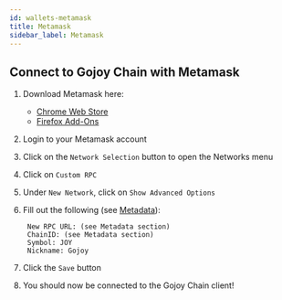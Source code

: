 ```yaml
---
id: wallets-metamask
title: Metamask
sidebar_label: Metamask
---
```


## Connect to Gojoy Chain with Metamask

1. Download Metamask here:
    - [Chrome Web Store](https://chrome.google.com/webstore/detail/metamask/nkbihfbeogaeaoehlefnkodbefgpgknn)
    - [Firefox Add-Ons](https://addons.mozilla.org/en-US/firefox/addon/ether-metamask/)
2. Login to your Metamask account
3. Click on the `Network Selection` button to open the Networks menu
4. Click on `Custom RPC`
5. Under `New Network`, click on `Show Advanced Options`
6. Fill out the following (see [Metadata](chain-metadata.md)):

        New RPC URL: (see Metadata section)
        ChainID: (see Metadata section)
        Symbol: JOY
        Nickname: Gojoy

7. Click the `Save` button
8. You should now be connected to the Gojoy Chain client!
